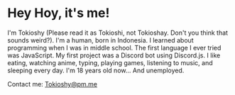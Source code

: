 # Hey Hoy, it's me!

I'm Tokioshy (Please read it as Tokioshi, not Tokioshay. Don't you think that sounds weird?). I'm a human, born in Indonesia. I learned about programming when I was in middle school. The first language I ever tried was JavaScript. My first project was a Discord bot using Discord.js. I like eating, watching anime, typing, playing games, listening to music, and sleeping every day. I'm 18 years old now... And unemployed.

Contact me: Tokioshy@pm.me
